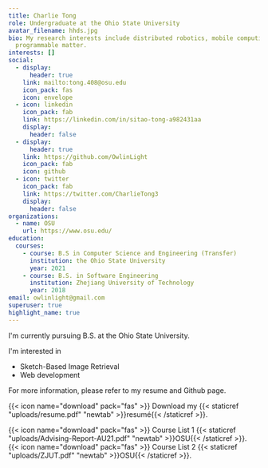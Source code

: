 ```yaml
---
title: Charlie Tong
role: Undergraduate at the Ohio State University
avatar_filename: hhds.jpg
bio: My research interests include distributed robotics, mobile computing and
  programmable matter.
interests: []
social:
  - display:
      header: true
    link: mailto:tong.408@osu.edu
    icon_pack: fas
    icon: envelope
  - icon: linkedin
    icon_pack: fab
    link: https://linkedin.com/in/sitao-tong-a982431aa
    display:
      header: false
  - display:
      header: true
    link: https://github.com/OwlinLight
    icon_pack: fab
    icon: github
  - icon: twitter
    icon_pack: fab
    link: https://twitter.com/CharlieTong3
    display:
      header: false
organizations:
  - name: OSU
    url: https://www.osu.edu/
education:
  courses:
    - course: B.S in Computer Science and Engineering (Transfer)
      institution: the Ohio State University
      year: 2021
    - course: B.S. in Software Engineering
      institution: Zhejiang University of Technology
      year: 2018
email: owlinlight@gmail.com
superuser: true
highlight_name: true
---
```

I'm currently pursuing B.S. at the Ohio State University.

I'm interested in 

* Sketch-Based Image Retrieval
* Web development

For more information, please refer to my resume and Github page.

{{< icon name="download" pack="fas" >}} Download my {{< staticref "uploads/resume.pdf" "newtab" >}}resumé{{< /staticref >}}.

{{< icon name="download" pack="fas" >}} Course List 1 {{< staticref "uploads/Advising-Report-AU21.pdf" "newtab" >}}OSU{{< /staticref >}}.\
{{< icon name="download" pack="fas" >}} Course List 2 {{< staticref "uploads/ZJUT.pdf" "newtab" >}}OSU{{< /staticref >}}.